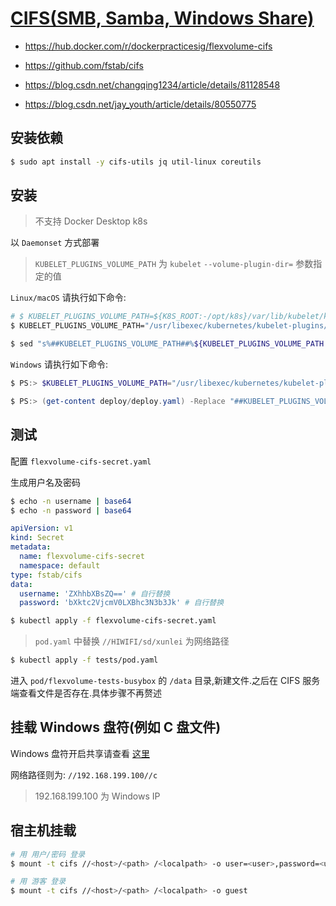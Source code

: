 # [CIFS(SMB, Samba, Windows Share)](https://github.com/docker-practice/flexvolume_cifs)

* https://hub.docker.com/r/dockerpracticesig/flexvolume-cifs

* https://github.com/fstab/cifs
* https://blog.csdn.net/changqing1234/article/details/81128548
* https://blog.csdn.net/jay_youth/article/details/80550775

## 安装依赖

```bash
$ sudo apt install -y cifs-utils jq util-linux coreutils
```

## 安装

> 不支持 Docker Desktop k8s

以 `Daemonset` 方式部署

> `KUBELET_PLUGINS_VOLUME_PATH` 为 `kubelet` `--volume-plugin-dir=` 参数指定的值

`Linux/macOS` 请执行如下命令:

```bash
# $ KUBELET_PLUGINS_VOLUME_PATH=${K8S_ROOT:-/opt/k8s}/var/lib/kubelet/kubelet-plugins/volume/exec/
$ KUBELET_PLUGINS_VOLUME_PATH="/usr/libexec/kubernetes/kubelet-plugins/volume/exec"

$ sed "s%##KUBELET_PLUGINS_VOLUME_PATH##%${KUBELET_PLUGINS_VOLUME_PATH:?value empty}%g" deploy/deploy.yaml | kubectl apply -f -
```

`Windows` 请执行如下命令:

```powershell
$ PS:> $KUBELET_PLUGINS_VOLUME_PATH="/usr/libexec/kubernetes/kubelet-plugins/volume/exec"

$ PS:> (get-content deploy/deploy.yaml) -Replace "##KUBELET_PLUGINS_VOLUME_PATH##",${KUBELET_PLUGINS_VOLUME_PATH} | kubectl apply -f -
```

## 测试

配置 `flexvolume-cifs-secret.yaml`

生成用户名及密码

```bash
$ echo -n username | base64
$ echo -n password | base64
```

```yaml
apiVersion: v1
kind: Secret
metadata:
  name: flexvolume-cifs-secret
  namespace: default
type: fstab/cifs
data:
  username: 'ZXhhbXBsZQ==' # 自行替换
  password: 'bXktc2VjcmV0LXBhc3N3b3Jk' # 自行替换
```

```bash
$ kubectl apply -f flexvolume-cifs-secret.yaml
```

> `pod.yaml` 中替换 `//HIWIFI/sd/xunlei` 为网络路径

```bash
$ kubectl apply -f tests/pod.yaml
```

进入 `pod/flexvolume-tests-busybox` 的 `/data` 目录,新建文件.之后在 CIFS 服务端查看文件是否存在.具体步骤不再赘述

## 挂载 Windows 盘符(例如 C 盘文件)

Windows 盘符开启共享请查看 [这里](https://jingyan.baidu.com/article/e2284b2b6d8afbe2e6118d01.html)

网络路径则为: `//192.168.199.100//c`

> 192.168.199.100 为 Windows IP

## 宿主机挂载

```bash
# 用 用户/密码 登录
$ mount -t cifs //<host>/<path> /<localpath> -o user=<user>,password=<user>

# 用 游客 登录
$ mount -t cifs //<host>/<path> /<localpath> -o guest
```
